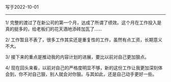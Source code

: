 写于2022-10-01

-----

1/ 完整的渡过了在新公司的第一个月，达成了所谓了绩效。这个月在工作投入是真的挺多的，给老板们的花天酒地添砖加瓦了……

2/ 工作暂且不表了，很多工作其实还是重复性的工作，虽然有点工资，长期意义不大。

3/ 接下来的重点是推动我的内容计划的进展，要比以前对自己更加狠点。

4/ 现在回头来看，以前对自己的严格度明显不够，新的这份工作让我更加深刻体会到，你不对自己狠，别人就会对你狠。与其如此，还是自己动手更好一些。
